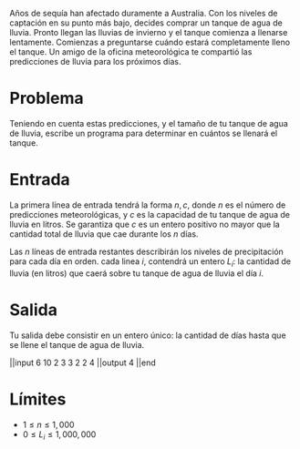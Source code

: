 Años de sequía han afectado duramente a Australia. Con los niveles de captación en su punto más bajo, decides comprar un tanque de agua de lluvia. Pronto llegan las lluvias de invierno y el tanque comienza a llenarse lentamente.
Comienzas a preguntarse cuándo estará completamente lleno el tanque. Un amigo de la oficina meteorológica te compartió las predicciones de lluvia para los próximos días.

# Problema

Teniendo en cuenta estas predicciones, y el tamaño de tu tanque de agua de lluvia, escribe un programa para determinar en cuántos se llenará el tanque.

# Entrada

La primera línea de entrada tendrá la forma $n, c$, donde $n$ es el número de predicciones meteorológicas, y $c$ es la capacidad de tu tanque de agua de lluvia en litros. Se garantiza que $c$ es un entero positivo no mayor que la cantidad total de lluvia que cae durante los $n$ días.

Las $n$ líneas de entrada restantes describirán los niveles de precipitación para cada día en orden. cada linea $i$, contendrá un entero $L_i$: la cantidad de lluvia (en litros) que caerá sobre tu tanque de agua de lluvia el día $i$.

# Salida

Tu salida debe consistir en un entero único: la cantidad de días hasta que se llene el tanque de agua de lluvia.

||input
6 10
2
3
3
2
2
4
||output
4
||end

# Límites

- $1 \leq n \leq 1,000$
- $0 \leq L_i \leq 1,000,000$
